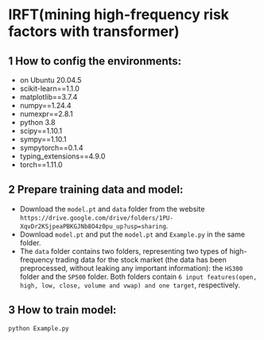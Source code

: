 # IRFT(mining high-frequency risk factors with transformer)
## 1 How to config the environments:
- on Ubuntu 20.04.5 
- scikit-learn==1.1.0
- matplotlib==3.7.4
- numpy==1.24.4
- numexpr==2.8.1
- python 3.8
- scipy==1.10.1
- sympy==1.10.1
- sympytorch==0.1.4
- typing_extensions==4.9.0
- torch==1.11.0
## 2 Prepare training data and model:
* Download the ```model.pt``` and ```data``` folder from the website ```https://drive.google.com/drive/folders/1PU-XqvDr2KSjpeaPBKGJNb8O4z0pu_up?usp=sharing```.  
* Download ```model.pt``` and put the ```model.pt``` and ```Example.py``` in the same folder.
* The ```data``` folder contains two folders, representing two types of high-frequency trading data for the stock market (the data has been preprocessed, without leaking any important information): the ```HS300``` folder and the ```SP500``` folder. Both folders contain  ```6 input features(open, high, low, close, volume and vwap) and one target```, respectively.
## 3 How to train model:
```python Example.py ```
